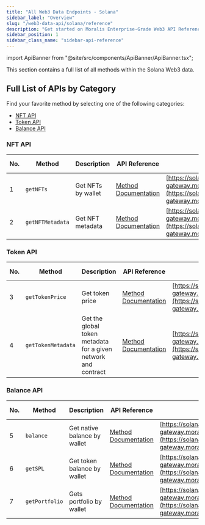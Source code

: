 ```yaml
---
title: "All Web3 Data Endpoints - Solana"
sidebar_label: "Overview"
slug: "/web3-data-api/solana/reference"
description: "Get started on Moralis Enterprise-Grade Web3 API Reference for Solana."
sidebar_position: 1
sidebar_class_name: "sidebar-api-reference"
---
```


import ApiBanner from "@site/src/components/ApiBanner/ApiBanner.tsx";

<ApiBanner />


This section contains a full list of all methods within the Solana Web3 data.

## Full List of APIs by Category

Find your favorite method by selecting one of the following categories:  

* [NFT API](#nft-api)
* [Token API](#token-api)
* [Balance API](#balance-api)

### NFT API

| No. | Method            | Description    | API Reference                                                                                              | URL                                                        | Spam Detection |
|-----|-------------------|----------------|------------------------------------------------------------------------------------------------------------|------------------------------------------------------------|----------------|
| 1   | `getNFTs`  | Get NFTs by wallet | [Method Documentation](/web3-data-api/solana/reference/get-sol-nfts) | [https://solana-gateway.moralis.io/account/:network/:address/nft](https://solana-gateway.moralis.io/account/:network/:address/nft) |                |
| 2   | `getNFTMetadata`  | Get NFT metadata   | [Method Documentation](/web3-data-api/solana/reference/get-sol-nft-metadata) | [https://solana-gateway.moralis.io/nft/:network/:address/metadata](https://solana-gateway.moralis.io/nft/:network/:address/metadata) |                |

### Token API

| No. | Method            | Description    | API Reference                                                                                              | URL                                                        | Spam Detection |
|-----|-------------------|----------------|------------------------------------------------------------------------------------------------------------|------------------------------------------------------------|----------------|
| 3   | `getTokenPrice`  | Get token price | [Method Documentation](/web3-data-api/solana/reference/get-sol-token-price) | [https://solana-gateway.moralis.io/token/:network/:address/price](https://solana-gateway.moralis.io/token/:network/:address/price) |                |
| 4   | `getTokenMetadata`  | Get the global token metadata for a given network and contract | [Method Documentation](/web3-data-api/solana/reference/get-token-metadata) | [https://solana-gateway.moralis.io/token/:network/:address/metadata](https://solana-gateway.moralis.io/token/:network/:address/metadata) |                |

### Balance API

| No. | Method            | Description    | API Reference                                                                                              | URL                                                        | Spam Detection |
|-----|-------------------|----------------|------------------------------------------------------------------------------------------------------------|------------------------------------------------------------|----------------|
| 5   | `balance`  | Get native balance by wallet | [Method Documentation](/web3-data-api/solana/reference/sol-balance) | [https://solana-gateway.moralis.io/account/:network/:address/balance](https://solana-gateway.moralis.io/account/:network/:address/balance) |                |
| 6   | `getSPL`  | Get token balance by wallet   | [Method Documentation](/web3-data-api/solana/reference/get-spl) | [https://solana-gateway.moralis.io/account/:network/:address/tokens](https://solana-gateway.moralis.io/account/:network/:address/tokens) |                |
| 7   | `getPortfolio`  | Gets portfolio by wallet  | [Method Documentation](/web3-data-api/solana/reference/get-sol-portfolio) | [https://solana-gateway.moralis.io/account/:network/:address/portfolio](https://solana-gateway.moralis.io/account/:network/:address/portfolio) |                |
